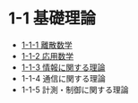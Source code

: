 # 1-1 基礎理論

- [1-1-1 離散数学](1-1-1離散数学.md)
- [1-1-2 応用数学](1-1-2応用数学.md)
- [1-1-3 情報に関する理論](1-1-3情報に関する理論.md)
- 1-1-4 通信に関する理論
- 1-1-5 計測・制御に関する理論
